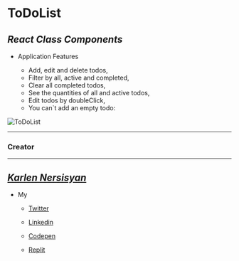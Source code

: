 # ToDoList

_React Class Components_
---

* Application Features

    * Add, edit and delete todos,
    * Filter by all, active and completed,
    * Clear all completed todos,
    * See the quantities of all and active todos,
    * Edit todos by doubleClick,
    * You can`t add an empty todo:

![ToDoList](https://www.cnet.com/a/img/RcRSuv2rDtUjlHGvN-Iw32-7uUY=/1200x630/2019/12/11/dc61035a-15a3-4343-a96f-2446d10c8a34/screen-shot-2019-12-11-at-8-39-58-am.png)

---

### Creator
---

_[Karlen Nersisyan](https://www.facebook.com/karlen.nersisyan.1999/)_
---

- My

  - [Twitter](https://twitter.com/nersisyan_karl)

  - [Linkedin](https://www.linkedin.com/in/karlen-nersisyan/)

  - [Codepen](https://codepen.io/karlennersisyan/)

  - [Replit](https://replit.com/@KarlenNersisyan)
